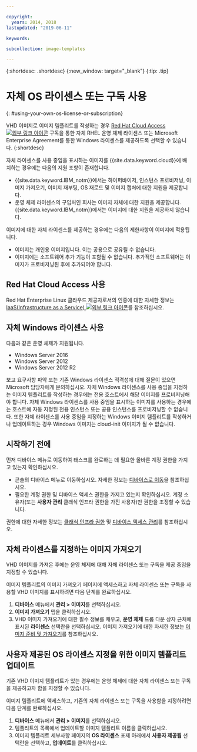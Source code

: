 ```yaml
---

copyright:
  years: 2014, 2018
lastupdated: "2019-06-11"

keywords:

subcollection: image-templates

---
```


{:shortdesc: .shortdesc}
{:new_window: target="_blank"}
{:tip: .tip}


# 자체 OS 라이센스 또는 구독 사용
{: #using-your-own-os-license-or-subscription}

VHD 이미지로 이미지 템플리트를 작성하는 경우 [Red Hat Cloud Access![외부 링크 아이콘](../../icons/launch-glyph.svg "외부 링크 아이콘")](https://www.redhat.com/en/technologies/cloud-computing/cloud-access) 구독을 통한 자체 RHEL 운영 체제 라이센스 또는
Microsoft Enterprise Agreement를 통한 Windows 라이센스를 제공하도록 선택할 수 있습니다.
{:shortdesc}

자체 라이센스를 사용 중임을 표시하는 이미지를 {{site.data.keyword.cloud}}에 배치하는 경우에는 다음의 지원 조항이 존재합니다.
* {{site.data.keyword.IBM_notm}}에서는 하이퍼바이저, 인스턴스 프로비저닝, 이미지 가져오기, 이미지 재부팅, OS 재로드 및 이미지 캡처에 대한 지원을 제공합니다.
* 운영 체제 라이센스의 구입처인 회사는 이미지 자체에 대한 지원을 제공합니다. {{site.data.keyword.IBM_notm}}에서는 이미지에 대한 지원을 제공하지 않습니다.

이미지에 대한 자체 라이센스를 제공하는 경우에는 다음의 제한사항이 이미지에 적용됩니다.
* 이미지는 개인용 이미지입니다. 이는 공용으로 공유될 수 없습니다.
* 이미지에는 소프트웨어 추가 기능이 포함될 수 없습니다. 추가적인 소프트웨어는 이미지가 프로비저닝된 후에 추가되어야 합니다.

## Red Hat Cloud Access 사용
Red Hat Enterprise Linux 클라우드 제공자로서의 인증에 대한 자세한 정보는 [IaaS(Infrastructure as a Service) ![외부 링크 아이콘](../../icons/launch-glyph.svg "외부 링크 아이콘")](https://access.redhat.com/ecosystem/cloud-provider/2262101)를 참조하십시오.

## 자체 Windows 라이센스 사용
다음과 같은 운영 체제가 지원됩니다.
* Windows Server 2016
* Windows Server 2012
* Windows Server 2012 R2

보고 요구사항 파악 또는 기존 Windows 라이센스 적격성에 대해 질문이 있으면 Microsoft 담당자에게 문의하십시오. 자체 Windows 라이센스를 사용 중임을 지정하는 이미지 템플리트를 작성하는 경우에는 전용 호스트에서 해당 이미지를 프로비저닝해야 합니다. 자체 Windows 라이센스를 사용 중임을 표시하는 이미지를 사용하는 경우에는 호스트에 자동 지정된 전용 인스턴스 또는 공용 인스턴스를 프로비저닝할 수 없습니다. 또한 자체 라이센스를 사용 중임을 지정하는 Windows 이미지 템플리트를 작성하거나 업데이트하는 경우 Windows 이미지는 cloud-init 이미지가 될 수 없습니다.

## 시작하기 전에
먼저 디바이스 메뉴로 이동하여 태스크를 완료하는 데 필요한 올바른 계정 권한을 가지고 있는지 확인하십시오. 

* 콘솔의 디바이스 메뉴로 이동하십시오. 자세한 정보는 [디바이스로 이동](/docs/infrastructure/image-templates?topic=virtual-servers-navigating-devices)을 참조하십시오. 
* 필요한 계정 권한 및 디바이스 액세스 권한을 가지고 있는지 확인하십시오. 계정 소유자(또는 **사용자 관리** 클래식 인프라 권한을 가진 사용자)만 권한을 조정할 수 있습니다. 

권한에 대한 자세한 정보는 [클래식 인프라 권한](/docs/iam?topic=iam-infrapermission#infrapermission) 및 [디바이스 액세스 관리](/docs/vsi?topic=virtual-servers-managing-device-access)를 참조하십시오. 

## 자체 라이센스를 지정하는 이미지 가져오기

VHD 이미지를 가져온 후에는 운영 체제에 대해 자체 라이센스 또는 구독을 제공 중임을 지정할 수 있습니다.

이미지 템플리트의 이미지 가져오기 페이지에 액세스하고 자체 라이센스 또는 구독을 사용할 VHD 이미지를 표시하려면 다음 단계를 완료하십시오.
1. **디바이스** 메뉴에서 **관리 > 이미지**를 선택하십시오.
2. **이미지 가져오기** 탭을 클릭하십시오.
3. VHD 이미지 가져오기에 대한 필수 정보를 채우고, **운영 체제** 드롭 다운 상자 근처에 표시된
**라이센스** 선택란을 선택하십시오. 이미지 가져오기에 대한 자세한 정보는 [이미지 준비 및 가져오기](/docs/infrastructure/image-templates?topic=image-templates-preparing-and-importing-images#preparing-and-importing-images)를 참조하십시오.

## 사용자 제공된 OS 라이센스 지정을 위한 이미지 템플리트 업데이트

기존 VHD 이미지 템플리트가 있는 경우에는 운영 체제에 대한 자체 라이센스 또는 구독을 제공하고자 함을 지정할 수 있습니다.

이미지 템플리트에 액세스하고, 기존의 자체 라이센스 또는 구독을 사용함을 지정하려면 다음 단계를 완료하십시오.
1. **디바이스** 메뉴에서 **관리 > 이미지**를 선택하십시오.
2. 템플리트의 목록에서 업데이트할 이미지 템플리트 이름을 클릭하십시오.
3. 이미지 템플리트 세부사항 페이지의 **OS 라이센스** 표제 아래에서 **사용자 제공됨** 선택란을 선택하고, **업데이트**를 클릭하십시오.
